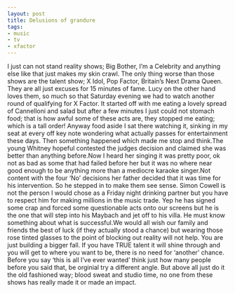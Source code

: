 ```yaml
---
layout: post
title: Delusions of grandure
tags:
- music
- tv
- xfactor
---
```

I just can not stand reality shows; Big Bother, I’m a Celebrity and anything else like that just makes my skin crawl. The only thing worse than those shows are the talent show; X Idol, Pop Factor, Britain’s Next Drama Queen. They are all just excuses for 15 minutes of fame.
Lucy on the other hand loves them, so much so that Saturday evening we had to watch another round of qualifying for X Factor. It started off with me eating a lovely spread of Cannelloni and salad but after a few minutes I just could not stomach food; that is how awful some of these acts are, they stopped me eating; which is a tall order!
Anyway food aside I sat there watching it, sinking in my seat at every off key note wondering what actually passes for entertainment these days. Then something happened which made me stop and think.The young Whitney hopeful contested the judges decision and claimed she was better than anything before.Now I heard her singing it was pretty poor, ok not as bad as some that had failed before her but it was no where near good enough to be anything more than a mediocre karaoke singer.Not content with the four ‘No’ decisions her father decided that it was time for his intervention. So he stepped in to make them see sense.
Simon Cowell is not the person I would chose as a Friday night drinking partner but you have to respect him for making millions in the music trade. Yep he has signed some crap and forced some questionable acts onto our screens but he is the one that will step into his Maybach and jet off to his villa. He must know something about what is successful.We would all wish our family and friends the best of luck (if they actually stood a chance) but wearing those rose tinted glasses to the point of blocking out reality will not help. You are just building a bigger fall.
If you have TRUE talent it will shine through and you will get to where you want to be, there is no need for ‘another’ chance. Before you say ‘this is all I’ve ever wanted’ think just how many people before you said that, be orginial try a different angle. But above all just do it the old fashioned way; blood sweat and studio time, no one from these shows has really made it or made an impact.
